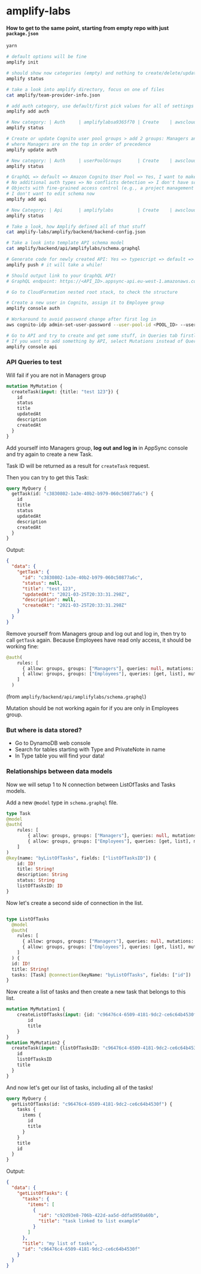 # amplify-labs

#### How to get to the same point, starting from empty repo with just `package.json`

```bash
yarn

# default options will be fine
amplify init

# should show now categories (empty) and nothing to create/delete/update
amplify status

# take a look into amplify directory, focus on one of files
cat amplify/team-provider-info.json

# add auth category, use default/first pick values for all of settings
amplify add auth

# New category: | Auth     | amplifylabsa9365f70 | Create    | awscloudformation |
amplify status

# Create or update Cognito user pool groups > add 2 groups: Managers and Employees, 
# where Managers are on the top in order of precedence
amplify update auth

# New category: | Auth     | userPoolGroups      | Create    | awscloudformation |
amplify status

# GraphQL => default => Amazon Cognito User Pool => Yes, I want to make some additional changes => 
# No additional auth types => No conflicts detection => I don't have schema => 
# Objects with fine-grained access control (e.g., a project management app with owner-based authorization)
# I don't want to edit schema now
amplify add api

# New Category: | Api      | amplifylabs         | Create    | awscloudformation |
amplify status

# Take a look, how Amplify defined all of that stuff
cat amplify-labs/amplify/backend/backend-config.json

# Take a look into template API schema model
cat amplify/backend/api/amplifylabs/schema.graphql

# Generate code for newly created API: Yes => typescript => default => Generate code for all possible operations: Yes => defaults
amplify push # it will take a while!

# Should output link to your GraphQL API!
# GraphQL endpoint: https://<API_ID>.appsync-api.eu-west-1.amazonaws.com/graphql

# Go to CloudFormation nested root stack, to check the structure

# Create a new user in Cognito, assign it to Employee group
amplify console auth

# Workaround to avoid password change after first log in
aws cognito-idp admin-set-user-password --user-pool-id <POOL_ID> --username <USERNAME> --password <PASSWORD> --permanent

# Go to API and try to create and get some stuff, in Queries tab firstly click on Login with User Pools
# If you want to add something by API, select Mutations instead of Queries first and then click + button
amplify console api
```

### API Queries to test

Will fail if you are not in Managers group
```graphql
mutation MyMutation {
  createTask(input: {title: "test 123"}) {
    id
    status
    title
    updatedAt
    description
    createdAt
  }
}
```
Add yourself into Managers group, **log out and log in** in AppSync console and try again to create a new Task.

Task ID will be returned as a result for `createTask` request.

Then you can try to get this Task:
```graphql
query MyQuery {
  getTask(id: "c3830802-1a3e-40b2-b979-060c50877a6c") {
    id
    title
    status
    updatedAt
    description
    createdAt
  }
}
```
Output:
```json
{
  "data": {
    "getTask": {
      "id": "c3830802-1a3e-40b2-b979-060c50877a6c",
      "status": null,
      "title": "test 123",
      "updatedAt": "2021-03-25T20:33:31.298Z",
      "description": null,
      "createdAt": "2021-03-25T20:33:31.298Z"
    }
  }
}
```

Remove yourself from Managers group and log out and log in, then try to call `getTask` again.
Because Employees have read only access, it should be working fine:
```graphql
@auth(
    rules: [
      { allow: groups, groups: ["Managers"], queries: null, mutations: [create, update, delete] }
      { allow: groups, groups: ["Employees"], queries: [get, list], mutations: null }
    ]
  )
```
(from `amplify/backend/api/amplifylabs/schema.graphql`)

Mutation should be not working again for if you are only in Employees group.

### But where is data stored?

- Go to DynamoDB web console
- Search for tables starting with Type and PrivateNote in name
- In Type table you will find your data!

### Relationships between data models

Now we will setup 1 to N connection between ListOfTasks and Tasks models.

Add a new `@model` type in `schema.graphql` file. 
```graphql
type Task
@model
@auth(
    rules: [
        { allow: groups, groups: ["Managers"], queries: null, mutations: [create, update, delete] }
        { allow: groups, groups: ["Employees"], queries: [get, list], mutations: null }
    ]
)
@key(name: "byListOfTasks", fields: ["listOfTasksID"]) {
    id: ID!
    title: String!
    description: String
    status: String
    listOfTasksID: ID
}
```

Now let's create a second side of connection in the list.
```graphql

type ListOfTasks
  @model
  @auth(
    rules: [
      { allow: groups, groups: ["Managers"], queries: null, mutations: [create, update, delete] }
      { allow: groups, groups: ["Employees"], queries: [get, list], mutations: null }
    ]
  ) {
  id: ID!
  title: String!
  tasks: [Task] @connection(keyName: "byListOfTasks", fields: ["id"])
}
```

Now create a list of tasks and then create a new task that belongs to this list.
```graphql
mutation MyMutation1 {
    createListOfTasks(input: {id: "c96476c4-6509-4181-9dc2-ce6c64b4530f", title: "my list"}) {
        id
        title
    }
}
mutation MyMutation2 {
  createTask(input: {listOfTasksID: "c96476c4-6509-4181-9dc2-ce6c64b4530f", title: "task linked to list example"}) {
    id
    listOfTasksID
    title
  }
}
```

And now let's get our list of tasks, including all of the tasks!
```graphql
query MyQuery {
  getListOfTasks(id: "c96476c4-6509-4181-9dc2-ce6c64b4530f") {
    tasks {
      items {
        id
        title
      }
    }
    title
    id
  }
}
```
Output:
```json
{
  "data": {
    "getListOfTasks": {
      "tasks": {
        "items": [
          {
            "id": "c92d93e8-706b-422d-aa5d-ddfad950a60b",
            "title": "task linked to list example"
          }
        ]
      },
      "title": "my list of tasks",
      "id": "c96476c4-6509-4181-9dc2-ce6c64b4530f"
    }
  }
}
```